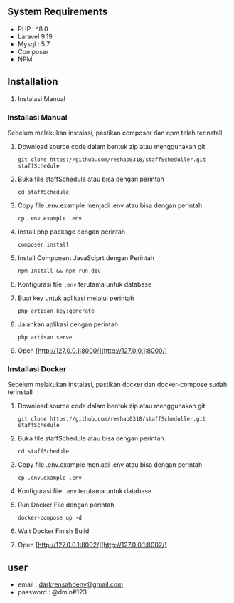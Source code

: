 ## System Requirements

- PHP : ^8.0
- Laravel 9.19
- Mysql : 5.7
- Composer
- NPM

## Installation

1. Instalasi Manual

### Installasi Manual

Sebelum melakukan instalasi, pastikan composer dan npm telah terinstall.

1. Download source code dalam bentuk zip atau menggunakan git

   `git clone https://github.com/reshap0318/staffScheduller.git staffSchedule`

2. Buka file staffSchedule atau bisa dengan perintah

    `cd staffSchedule`

3. Copy file .env.example menjadi .env atau bisa dengan perintah

    `cp .env.example .env`

4. Install php package dengan perintah

   `composer install`

5. Install Component JavaSciprt dengan Perintah

    `npm Install && npm run dev`

6. Konfigurasi file `.env` terutama untuk database

7. Buat key untuk aplikasi melalui perintah

   `php artisan key:generate`

8. Jalankan aplikasi dengan perintah

    `php artisan serve`

9. Open [http://127.0.0.1:8000/](http://127.0.0.1:8000/)

### Installasi Docker

Sebelum melakukan instalasi, pastikan docker dan docker-compose sudah terinstall

1. Download source code dalam bentuk zip atau menggunakan git

   `git clone https://github.com/reshap0318/staffScheduller.git staffSchedule`

2. Buka file staffSchedule atau bisa dengan perintah

    `cd staffSchedule`

3. Copy file .env.example menjadi .env atau bisa dengan perintah

    `cp .env.example .env`

4. Konfigurasi file `.env` terutama untuk database

5. Run Docker File dengan perintah

    `docker-compose up -d`

6. Wait Docker Finish Build

7. Open [http://127.0.0.1:8002/](http://127.0.0.1:8002/)

## user
- email : darkrensahdenv@gmail.com
- password : @dmin#123